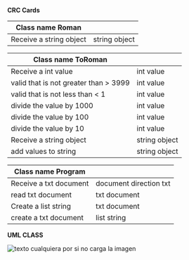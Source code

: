 
**CRC Cards**

| Class name Roman| |
| ----- | ---- |
| Receive a string object | string object |


| Class name ToRoman| |
| ----- | ---- |
| Receive a int value | int value  |
| valid that is not greater than > 3999 | int value|
| valid that is not less than < 1| int value|
| divide the value by 1000 | int value |
| divide the value by 100 | int value |
| divide the value by 10 | int value |
| Receive a string object | string object|
| add values to string | string object |



| Class name Program| |
| ----- | ---- |
| Receive a txt document | document direction txt |
| read txt document| txt document | 
| Create a list string | txt document |
| create a txt document | list string |


 **UML CLASS**
 
 
![texto cualquiera por si no carga la imagen](https://www.google.com/search?q=img&source=lnms&tbm=isch&sa=X&ved=0ahUKEwjp8M6pgZzjAhWjxVkKHSgzBkYQ_AUIECgB&biw=1797&bih=922#imgrc=LSENIUrryc6iJM:)
